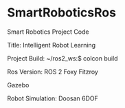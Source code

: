 # SmartRoboticsRos
Smart Robotics Project Code

Title: Intelligent Robot Learning

Project Build: ~/ros2_ws:$ colcon build

Ros Version: ROS 2 Foxy Fitzroy

Gazebo

Robot Simulation: Doosan 6DOF 
